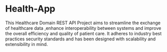 # Health-App
 This Healthcare Domain REST API Project aims to streamline the  exchange of healthcare data ,enhance interoperability between  systems and improve the overall efficiency and quality of patient  care. It adheres to industry best practices security standards  and has been designed with scalability and extensibility in mind.
